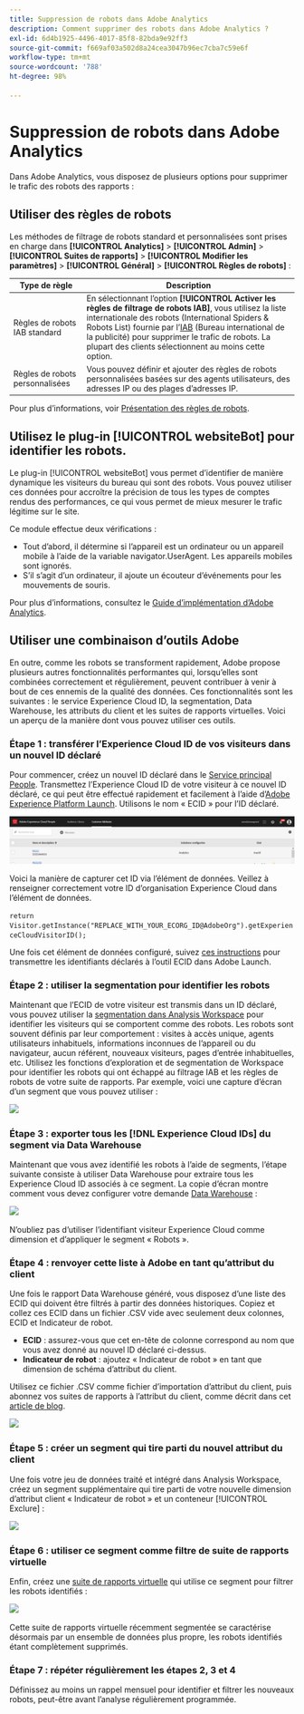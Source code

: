 ```yaml
---
title: Suppression de robots dans Adobe Analytics
description: Comment supprimer des robots dans Adobe Analytics ?
exl-id: 6d4b1925-4496-4017-85f8-82bda9e92ff3
source-git-commit: f669af03a502d8a24cea3047b96ec7cba7c59e6f
workflow-type: tm+mt
source-wordcount: '788'
ht-degree: 98%

---
```


# Suppression de robots dans Adobe Analytics

Dans Adobe Analytics, vous disposez de plusieurs options pour supprimer le trafic des robots des rapports :

## Utiliser des règles de robots

Les méthodes de filtrage de robots standard et personnalisées sont prises en charge dans **[!UICONTROL Analytics]** > **[!UICONTROL Admin]** > **[!UICONTROL Suites de rapports]** > **[!UICONTROL Modifier les paramètres]** > **[!UICONTROL Général]** > **[!UICONTROL Règles de robots]** :

| Type de règle | Description |
|--- |--- |
| Règles de robots IAB standard | En sélectionnant l’option **[!UICONTROL Activer les règles de filtrage de robots IAB]**, vous utilisez la liste internationale des robots (International Spiders &amp; Robots List) fournie par l’[IAB](https://www.iab.com/) (Bureau international de la publicité) pour supprimer le trafic de robots. La plupart des clients sélectionnent au moins cette option. |
| Règles de robots personnalisées | Vous pouvez définir et ajouter des règles de robots personnalisées basées sur des agents utilisateurs, des adresses IP ou des plages d’adresses IP. |

Pour plus d’informations, voir [Présentation des règles de robots](/help/admin/admin/bot-removal/bot-rules.md).

## Utilisez le plug-in [!UICONTROL websiteBot] pour identifier les robots.

Le plug-in [!UICONTROL websiteBot] vous permet d’identifier de manière dynamique les visiteurs du bureau qui sont des robots. Vous pouvez utiliser ces données pour accroître la précision de tous les types de comptes rendus des performances, ce qui vous permet de mieux mesurer le trafic légitime sur le site.

Ce module effectue deux vérifications :

* Tout d’abord, il détermine si l’appareil est un ordinateur ou un appareil mobile à l’aide de la variable navigator.UserAgent. Les appareils mobiles sont ignorés.
* S’il s’agit d’un ordinateur, il ajoute un écouteur d’événements pour les mouvements de souris.

Pour plus d’informations, consultez le [Guide d’implémentation d’Adobe Analytics](https://experienceleague.adobe.com/docs/analytics/implementation/vars/plugins/websitebot.html?lang=fr).

## Utiliser une combinaison d’outils Adobe

En outre, comme les robots se transforment rapidement, Adobe propose plusieurs autres fonctionnalités performantes qui, lorsqu’elles sont combinées correctement et régulièrement, peuvent contribuer à venir à bout de ces ennemis de la qualité des données. Ces fonctionnalités sont les suivantes : le service Experience Cloud ID, la segmentation, Data Warehouse, les attributs du client et les suites de rapports virtuelles. Voici un aperçu de la manière dont vous pouvez utiliser ces outils.

### Étape 1 : transférer l’Experience Cloud ID de vos visiteurs dans un nouvel ID déclaré

Pour commencer, créez un nouvel ID déclaré dans le [Service principal People](https://experienceleague.adobe.com/docs/core-services/interface/audiences/audience-library.html?lang=fr). Transmettez l’Experience Cloud ID de votre visiteur à ce nouvel ID déclaré, ce qui peut être effectué rapidement et facilement à l’aide d’[Adobe Experience Platform Launch](https://experienceleague.adobe.com/docs/launch/using/extensions-ref/adobe-extension/id-service-extension/overview.html?lang=fr). Utilisons le nom « ECID » pour l’ID déclaré.

![](assets/bot-cust-attr-setup.png)

Voici la manière de capturer cet ID via l’élément de données. Veillez à renseigner correctement votre ID d’organisation Experience Cloud dans l’élément de données.

```return Visitor.getInstance("REPLACE_WITH_YOUR_ECORG_ID@AdobeOrg").getExperienceCloudVisitorID();```

Une fois cet élément de données configuré, suivez [ces instructions](https://experienceleague.adobe.com/docs/launch/using/extensions-ref/adobe-extension/id-service-extension/overview.html) pour transmettre les identifiants déclarés à l’outil ECID dans Adobe Launch.

### Étape 2 : utiliser la segmentation pour identifier les robots

Maintenant que l’ECID de votre visiteur est transmis dans un ID déclaré, vous pouvez utiliser la [segmentation dans Analysis Workspace](https://experienceleague.adobe.com/docs/analytics/analyze/analysis-workspace/components/t-freeform-project-segment.html) pour identifier les visiteurs qui se comportent comme des robots. Les robots sont souvent définis par leur comportement : visites à accès unique, agents utilisateurs inhabituels, informations inconnues de l’appareil ou du navigateur, aucun référent, nouveaux visiteurs, pages d’entrée inhabituelles, etc. Utilisez les fonctions d’exploration et de segmentation de Workspace pour identifier les robots qui ont échappé au filtrage IAB et les règles de robots de votre suite de rapports. Par exemple, voici une capture d’écran d’un segment que vous pouvez utiliser :

![](assets/bot-filter-seg1.png)

### Étape 3 : exporter tous les [!DNL Experience Cloud IDs] du segment via Data Warehouse

Maintenant que vous avez identifié les robots à l’aide de segments, l’étape suivante consiste à utiliser Data Warehouse pour extraire tous les Experience Cloud ID associés à ce segment. La copie d’écran montre comment vous devez configurer votre demande [Data Warehouse](/help/export/data-warehouse/data-warehouse.md) :

![](assets/bot-dwh-3.png)

N’oubliez pas d’utiliser l’identifiant visiteur Experience Cloud comme dimension et d’appliquer le segment « Robots ».

### Étape 4 : renvoyer cette liste à Adobe en tant qu’attribut du client

Une fois le rapport Data Warehouse généré, vous disposez d’une liste des ECID qui doivent être filtrés à partir des données historiques. Copiez et collez ces ECID dans un fichier .CSV vide avec seulement deux colonnes, ECID et Indicateur de robot.

* **ECID** : assurez-vous que cet en-tête de colonne correspond au nom que vous avez donné au nouvel ID déclaré ci-dessus.
* **Indicateur de robot** : ajoutez « Indicateur de robot » en tant que dimension de schéma d’attribut du client.

Utilisez ce fichier .CSV comme fichier d’importation d’attribut du client, puis abonnez vos suites de rapports à l’attribut du client, comme décrit dans cet [article de blog](https://theblog.adobe.com/link-digital-behavior-customers).

![](assets/bot-csv-4.png)

### Étape 5 : créer un segment qui tire parti du nouvel attribut du client

Une fois votre jeu de données traité et intégré dans Analysis Workspace, créez un segment supplémentaire qui tire parti de votre nouvelle dimension d’attribut client « Indicateur de robot » et un conteneur [!UICONTROL Exclure] :

![](assets/bot-filter-seg2.png)

### Étape 6 : utiliser ce segment comme filtre de suite de rapports virtuelle

Enfin, créez une [suite de rapports virtuelle](/help/components/vrs/vrs-about.md) qui utilise ce segment pour filtrer les robots identifiés :

![](assets/bot-vrs.png)

Cette suite de rapports virtuelle récemment segmentée se caractérise désormais par un ensemble de données plus propre, les robots identifiés étant complètement supprimés.

### Étape 7 : répéter régulièrement les étapes 2, 3 et 4

Définissez au moins un rappel mensuel pour identifier et filtrer les nouveaux robots, peut-être avant l’analyse régulièrement programmée.
